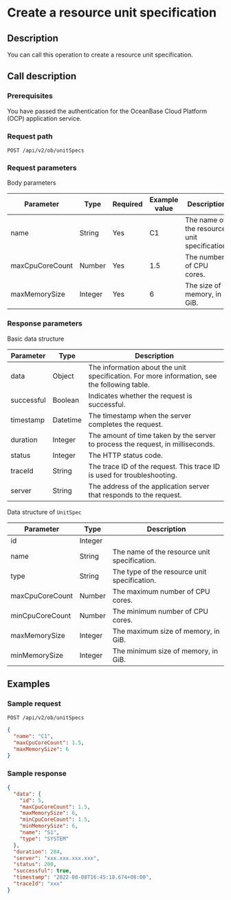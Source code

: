# Create a resource unit specification

## Description

You can call this operation to create a resource unit specification.

## Call description

### Prerequisites

You have passed the authentication for the OceanBase Cloud Platform (OCP) application service.

### Request path

`POST /api/v2/ob/unitSpecs`

### Request parameters

Body parameters

| Parameter | Type | Required | Example value | Description |
|----|----|----|----|----|
| name | String | Yes | C1 | The name of the resource unit specification. |
| maxCpuCoreCount | Number | Yes | 1.5 | The number of CPU cores. |
| maxMemorySize | Integer | Yes | 6 | The size of memory, in GiB. |

### Response parameters

Basic data structure

| Parameter | Type | Description |
|----|----|----|
| data | Object | The information about the unit specification. For more information, see the following table.  |
| successful | Boolean | Indicates whether the request is successful.  |
| timestamp | Datetime | The timestamp when the server completes the request.  |
| duration | Integer | The amount of time taken by the server to process the request, in milliseconds.  |
| status | Integer | The HTTP status code.  |
| traceId | String | The trace ID of the request. This trace ID is used for troubleshooting.  |
| server | String | The address of the application server that responds to the request.  |

Data structure of `UnitSpec`

| Parameter | Type | Description |
|----|----|----|
| id | Integer |    |
| name | String | The name of the resource unit specification. |
| type | String | The type of the resource unit specification. |
| maxCpuCoreCount | Number | The maximum number of CPU cores. |
| minCpuCoreCount | Number | The minimum number of CPU cores. |
| maxMemorySize | Integer | The maximum size of memory, in GiB. |
| minMemorySize | Integer | The minimum size of memory, in GiB. |

## Examples

### Sample request

`POST /api/v2/ob/unitSpecs`

```JSON
{
  "name": "C1",
  "maxCpuCoreCount": 1.5,
  "maxMemorySize": 6
}
```

### Sample response

```JSON
{
  "data": {
    "id": 5,
    "maxCpuCoreCount": 1.5,
    "maxMemorySize": 6,
    "minCpuCoreCount": 1.5,
    "minMemorySize": 6,
    "name": "S1",
    "type": "SYSTEM"
  },
  "duration": 284,
  "server": "xxx.xxx.xxx.xxx",
  "status": 200,
  "successful": true,
  "timestamp": "2022-08-08T16:45:18.674+08:00",
  "traceId": "xxx"
}
```
